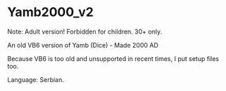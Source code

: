 # Yamb2000_v2

 Note: Adult version! Forbidden for children. 30+ only.
 
 An old VB6 version of Yamb (Dice) - Made 2000 AD
 
 Because VB6 is too old and unsupported in recent times, I put setup files too.

 Language: Serbian.
